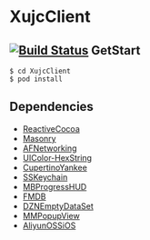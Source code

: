 XujcClient
===
[![Build Status](https://travis-ci.com/luckytianyiyan/XujcIOSClient.svg?token=KxwDz7Dpc3VEyK4zS63h&branch=master)](https://travis-ci.com/luckytianyiyan/XujcIOSClient)
GetStart
---
```
$ cd XujcClient
$ pod install
```

Dependencies
---
- [ReactiveCocoa](https://github.com/ReactiveCocoa/ReactiveCocoa)
- [Masonry](https://github.com/SnapKit/Masonry)
- [AFNetworking](https://github.com/AFNetworking/AFNetworking)
- [UIColor-HexString](https://github.com/kevinrenskers/UIColor-HexString)
- [CupertinoYankee](https://github.com/mattt/CupertinoYankee)
- [SSKeychain](https://github.com/soffes/sskeychain)
- [MBProgressHUD](https://github.com/jdg/MBProgressHUD)
- [FMDB](https://github.com/ccgus/fmdb)
- [DZNEmptyDataSet](https://github.com/dzenbot/DZNEmptyDataSet)
- [MMPopupView](https://github.com/adad184/MMPopupView)
- [AliyunOSSiOS](https://github.com/aliyun/aliyun-oss-ios-sdk)
